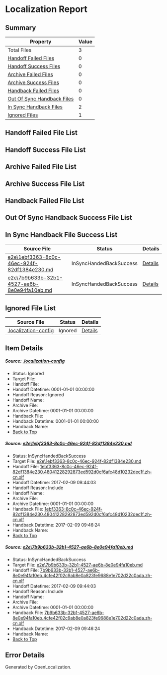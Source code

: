 # <a name='report-top'></a> Localization Report

## Summary
 Property | Value 
 -------- | ----- 
 Total Files | 3
[ Handoff Failed Files ](#handoff-failed-list)| 0
[ Handoff Success Files ](#handoff-success-list)| 0
[ Archive Failed Files ](#archive-failed-list)| 0
[ Archive Success Files ](#archive-success-list)| 0
[ Handback Failed Files ](#handback-failed-list)| 0
[ Out Of Sync Handback Files ](#outofsync-handback-success-list)| 0
[ In Sync Handback Files ](#insync-handback-success-list)| 2
[ Ignored Files ](#ignored-list)| 1

## <a name='handoff-failed-list'></a> Handoff Failed File List

## <a name='handoff-success-list'></a> Handoff Success File List

## <a name='archive-failed-list'></a> Archive Failed File List

## <a name='archive-success-list'></a> Archive Success File List

## <a name='handback-failed-list'></a> Handback Failed File List

## <a name='outofsync-handback-success-list'></a> Out Of Sync Handback Success File List

## <a name='insync-handback-success-list'></a> In Sync Handback File Success List
 Source File | Status | Details 
 ----------- | ------ | ------- 
 [e2e\1ebf3363-8c0c-46ec-924f-82df1384e230.md](https://github.com/OpenLocalizationTestOrg/ol-test0/blob/eb98226b0bb0f910dda1d453126582c6fff566b0/e2e/1ebf3363-8c0c-46ec-924f-82df1384e230.md) | InSyncHandedBackSuccess | [Details](#c5a8c5cf1a75faf3cd7e75a6e0c84957a575cd3c1)
 [e2e\7b9b633b-32b1-4527-ae6b-8e0e94fa10eb.md](https://github.com/OpenLocalizationTestOrg/ol-test0/blob/eb98226b0bb0f910dda1d453126582c6fff566b0/e2e/7b9b633b-32b1-4527-ae6b-8e0e94fa10eb.md) | InSyncHandedBackSuccess | [Details](#3c8f5a0e09cabfa26f8a912e6ef4dff39c5ee3692)

## <a name='ignored-list'></a> Ignored File List
 Source File | Status | Details 
 ----------- | ------ | ------- 
 [.localization-config](https://github.com/OpenLocalizationTestOrg/ol-test0/blob/eb98226b0bb0f910dda1d453126582c6fff566b0/.localization-config) | Ignored | [Details](#cb0632cf59c1387fc1742bfb9fa3c47f87e2e5c90)

## Item Details
##### <a name='cb0632cf59c1387fc1742bfb9fa3c47f87e2e5c90'></a> Source: [.localization-config](https://github.com/OpenLocalizationTestOrg/ol-test0/blob/eb98226b0bb0f910dda1d453126582c6fff566b0/.localization-config)
* Status: Ignored
* Target File: 
* Handoff File: 
* Handoff Datetime: 0001-01-01 00:00:00
* Handoff Reason: Ignored
* Handoff Name: 
* Archive File: 
* Archive Datetime: 0001-01-01 00:00:00
* Handback File: 
* Handback Datetime: 0001-01-01 00:00:00
* Handback Name: 
* [Back to Top](#report-top)

##### <a name='c5a8c5cf1a75faf3cd7e75a6e0c84957a575cd3c1'></a> Source: [e2e\1ebf3363-8c0c-46ec-924f-82df1384e230.md](https://github.com/OpenLocalizationTestOrg/ol-test0/blob/eb98226b0bb0f910dda1d453126582c6fff566b0/e2e/1ebf3363-8c0c-46ec-924f-82df1384e230.md)
* Status: InSyncHandedBackSuccess
* Target File: [e2e\1ebf3363-8c0c-46ec-924f-82df1384e230.md](https://github.com/OpenLocalizationTestOrg/ol-test0-zhcn/blob/8040c756ba30551ad1cb72cfe2f17b68f84b8092/e2e/1ebf3363-8c0c-46ec-924f-82df1384e230.md)
* Handoff File: [1ebf3363-8c0c-46ec-924f-82df1384e230.48041228292873ed592d0cf6afc48d10232dec1f.zh-cn.xlf](https://github.com/OpenLocalizationTestOrg/ol-test0-handoff/blob/3165a4004a4bf9a8efacffd1b68c66d129a2f596/ol-handoff/OpenLocalizationTestOrg/ol-test0-zhcn/shujia/ht/1ebf3363-8c0c-46ec-924f-82df1384e230.48041228292873ed592d0cf6afc48d10232dec1f.zh-cn.xlf)
* Handoff Datetime: 2017-02-09 09:44:03
* Handoff Reason: Include
* Handoff Name: 
* Archive File: 
* Archive Datetime: 0001-01-01 00:00:00
* Handback File: [1ebf3363-8c0c-46ec-924f-82df1384e230.48041228292873ed592d0cf6afc48d10232dec1f.zh-cn.xlf](https://github.com/OpenLocalizationTestOrg/ol-test0-handback/blob/54210b0ec4392983d027fba5d90d95710d0d9960/ol-handback/OpenLocalizationTestOrg/ol-test0-zhcn/shujia/ht/1ebf3363-8c0c-46ec-924f-82df1384e230.48041228292873ed592d0cf6afc48d10232dec1f.zh-cn.xlf)
* Handback Datetime: 2017-02-09 09:46:24
* Handback Name: 
* [Back to Top](#report-top)

##### <a name='3c8f5a0e09cabfa26f8a912e6ef4dff39c5ee3692'></a> Source: [e2e\7b9b633b-32b1-4527-ae6b-8e0e94fa10eb.md](https://github.com/OpenLocalizationTestOrg/ol-test0/blob/eb98226b0bb0f910dda1d453126582c6fff566b0/e2e/7b9b633b-32b1-4527-ae6b-8e0e94fa10eb.md)
* Status: InSyncHandedBackSuccess
* Target File: [e2e\7b9b633b-32b1-4527-ae6b-8e0e94fa10eb.md](https://github.com/OpenLocalizationTestOrg/ol-test0-zhcn/blob/8040c756ba30551ad1cb72cfe2f17b68f84b8092/e2e/7b9b633b-32b1-4527-ae6b-8e0e94fa10eb.md)
* Handoff File: [7b9b633b-32b1-4527-ae6b-8e0e94fa10eb.4cfe42f02c9ab8e0a823fe9688e1e702d22c0ada.zh-cn.xlf](https://github.com/OpenLocalizationTestOrg/ol-test0-handoff/blob/3165a4004a4bf9a8efacffd1b68c66d129a2f596/ol-handoff/OpenLocalizationTestOrg/ol-test0-zhcn/shujia/ht/7b9b633b-32b1-4527-ae6b-8e0e94fa10eb.4cfe42f02c9ab8e0a823fe9688e1e702d22c0ada.zh-cn.xlf)
* Handoff Datetime: 2017-02-09 09:44:03
* Handoff Reason: Include
* Handoff Name: 
* Archive File: 
* Archive Datetime: 0001-01-01 00:00:00
* Handback File: [7b9b633b-32b1-4527-ae6b-8e0e94fa10eb.4cfe42f02c9ab8e0a823fe9688e1e702d22c0ada.zh-cn.xlf](https://github.com/OpenLocalizationTestOrg/ol-test0-handback/blob/54210b0ec4392983d027fba5d90d95710d0d9960/ol-handback/OpenLocalizationTestOrg/ol-test0-zhcn/shujia/ht/7b9b633b-32b1-4527-ae6b-8e0e94fa10eb.4cfe42f02c9ab8e0a823fe9688e1e702d22c0ada.zh-cn.xlf)
* Handback Datetime: 2017-02-09 09:46:24
* Handback Name: 
* [Back to Top](#report-top)


## Error Details

Generated by OpenLocalization.
